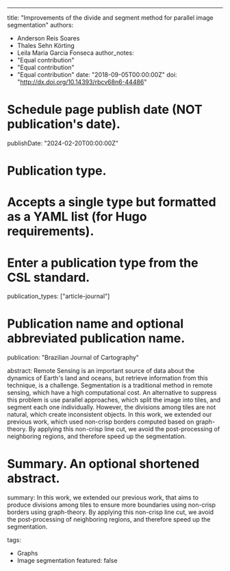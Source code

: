 ---
title: "Improvements of the divide and segment method for parallel image segmentation"
authors:
- Anderson Reis Soares
- Thales Sehn Körting
- Leila Maria Garcia Fonseca
author_notes:
- "Equal contribution"
- "Equal contribution"
- "Equal contribution"
date: "2018-09-05T00:00:00Z"
doi: "http://dx.doi.org/10.14393/rbcv68n6-44486"

# Schedule page publish date (NOT publication's date).
publishDate: "2024-02-20T00:00:00Z"

# Publication type.
# Accepts a single type but formatted as a YAML list (for Hugo requirements).
# Enter a publication type from the CSL standard.
publication_types: ["article-journal"]

# Publication name and optional abbreviated publication name.
publication: "Brazilian Journal of Cartography"

abstract: Remote Sensing is an important source of data about the dynamics of Earth's land and oceans, but retrieve information from this technique, is a challenge. Segmentation is a traditional method in remote sensing, which have a high computational cost. An alternative to suppress this problem is use parallel approaches, which split the image into tiles, and segment each one individually. However, the divisions among tiles are not natural, which create inconsistent objects. In this work, we extended our previous work, which used non-crisp borders computed based on graph-theory. By applying this non-crisp line cut, we avoid the post-processing of neighboring regions, and therefore speed up the segmentation.

# Summary. An optional shortened abstract.
summary: In this work, we extended our previous work, that aims to produce divisions among tiles to ensure more boundaries using non-crisp borders using graph-theory. By applying this non-crisp line cut, we avoid the post-processing of neighboring regions, and therefore speed up the segmentation.

tags:
- Graphs
- Image segmentation
featured: false

